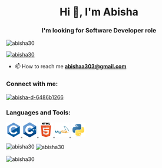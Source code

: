 <h1 align="center">Hi 👋, I'm Abisha</h1>
<h3 align="center">I'm looking for Software Developer role</h3>

<p align="left"> <img src="https://komarev.com/ghpvc/?username=abisha30&label=Profile%20views&color=0e75b6&style=flat" alt="abisha30" /> </p>

<p align="left"> <a href="https://github.com/ryo-ma/github-profile-trophy"><img src="https://github-profile-trophy.vercel.app/?username=abisha30" alt="abisha30" /></a> </p>

- 📫 How to reach me **abishaa303@gmail.com**

<h3 align="left">Connect with me:</h3>
<p align="left">
<a href="https://linkedin.com/in/abisha-d-6486b1266" target="blank"><img align="center" src="https://raw.githubusercontent.com/rahuldkjain/github-profile-readme-generator/master/src/images/icons/Social/linked-in-alt.svg" alt="abisha-d-6486b1266" height="30" width="40" /></a>
</p>

<h3 align="left">Languages and Tools:</h3>
<p align="left"> <a href="https://www.cprogramming.com/" target="_blank" rel="noreferrer"> <img src="https://raw.githubusercontent.com/devicons/devicon/master/icons/c/c-original.svg" alt="c" width="40" height="40"/> </a> <a href="https://www.w3schools.com/cpp/" target="_blank" rel="noreferrer"> <img src="https://raw.githubusercontent.com/devicons/devicon/master/icons/cplusplus/cplusplus-original.svg" alt="cplusplus" width="40" height="40"/> </a> <a href="https://www.w3.org/html/" target="_blank" rel="noreferrer"> <img src="https://raw.githubusercontent.com/devicons/devicon/master/icons/html5/html5-original-wordmark.svg" alt="html5" width="40" height="40"/> </a> <a href="https://www.mysql.com/" target="_blank" rel="noreferrer"> <img src="https://raw.githubusercontent.com/devicons/devicon/master/icons/mysql/mysql-original-wordmark.svg" alt="mysql" width="40" height="40"/> </a> <a href="https://www.python.org" target="_blank" rel="noreferrer"> <img src="https://raw.githubusercontent.com/devicons/devicon/master/icons/python/python-original.svg" alt="python" width="40" height="40"/> </a> </p>

<p><img align="left" src="https://github-readme-stats.vercel.app/api/top-langs?username=abisha30&show_icons=true&locale=en&layout=compact" alt="abisha30" /></p>

<p>&nbsp;<img align="center" src="https://github-readme-stats.vercel.app/api?username=abisha30&show_icons=true&locale=en" alt="abisha30" /></p>

<p><img align="center" src="https://github-readme-streak-stats.herokuapp.com/?user=abisha30&" alt="abisha30" /></p>
